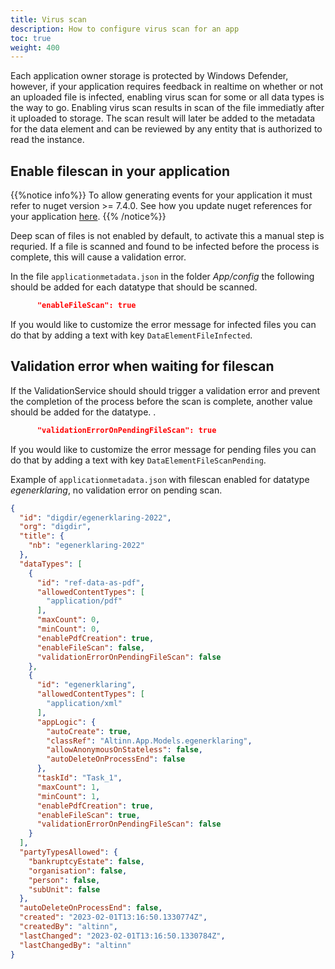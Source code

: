 ```yaml
---
title: Virus scan
description: How to configure virus scan for an app
toc: true
weight: 400
---
```


Each application owner storage is protected by Windows Defender, however, if your application requires feedback in realtime on whether or not an uploaded file is infected, enabling virus scan for some or all data types is the way to go.
Enabling virus scan results in scan of the file immediatly after it uploaded to storage. The scan result will later be added to the metadata for the data element and can be reviewed by any entity that is authorized to read the instance.

## Enable filescan in your application

{{%notice info%}}
To allow generating events for your application it must refer to nuget version >= 7.4.0.
See how you update nuget references for your application [here](/app/maintainance/dependencies/).
{{% /notice%}}

Deep scan of files is not enabled by default, to activate this a manual step is requried.
If a file is scanned and found to be infected before the process is complete, this will cause a validation error.

In the file `applicationmetadata.json` in the folder _App/config_ the following should be added for each datatype that should be scanned.

```json
      "enableFileScan": true
```

If you would like to customize the error message for infected files you can do that by adding a text with key `DataElementFileInfected`.

## Validation error when waiting for filescan

If the ValidationService should should trigger a validation error and prevent the completion of the process before the scan is complete, another value should be added for the datatype.
.
```json
      "validationErrorOnPendingFileScan": true
```
If you would like to customize the error message for pending files you can do that by adding a text with key `DataElementFileScanPending`.

Example of `applicationmetadata.json` with filescan enabled for datatype _egenerklaring_, no validation error on pending scan.

```json
{
  "id": "digdir/egenerklaring-2022",
  "org": "digdir",
  "title": {
    "nb": "egenerklaring-2022"
  },
  "dataTypes": [
    {
      "id": "ref-data-as-pdf",
      "allowedContentTypes": [
        "application/pdf"
      ],
      "maxCount": 0,
      "minCount": 0,
      "enablePdfCreation": true,
      "enableFileScan": false,
      "validationErrorOnPendingFileScan": false
    },
    {
      "id": "egenerklaring",
      "allowedContentTypes": [
        "application/xml"
      ],
      "appLogic": {
        "autoCreate": true,
        "classRef": "Altinn.App.Models.egenerklaring",
        "allowAnonymousOnStateless": false,
        "autoDeleteOnProcessEnd": false
      },
      "taskId": "Task_1",
      "maxCount": 1,
      "minCount": 1,
      "enablePdfCreation": true,
      "enableFileScan": true,
      "validationErrorOnPendingFileScan": false
    }
  ],
  "partyTypesAllowed": {
    "bankruptcyEstate": false,
    "organisation": false,
    "person": false,
    "subUnit": false
  },
  "autoDeleteOnProcessEnd": false,
  "created": "2023-02-01T13:16:50.1330774Z",
  "createdBy": "altinn",
  "lastChanged": "2023-02-01T13:16:50.1330784Z",
  "lastChangedBy": "altinn"
}
```
